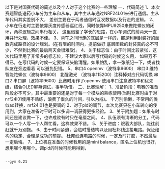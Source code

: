 以下是对国赛代码的简述以及个人对于这个比赛的一些理解
一、代码简述
1、本次赛题智能送药小车分为主车和从车，其中主从车通过NRF24L01来进行通信。主从车代码其实差别不大，
     差别主要在于两者通信时互发数据以及行走的逻辑。
2、小车在行走时主要依靠灰度传感器巡红线，同时依靠MPU9250来做陀螺仪的闭环，两种逻辑之间串行相关，
     这里借鉴了学长的思路，在小车调试的前两天一直用并行处理，效果不佳。
3、两车之间行走的底层是一样的，都是利用封装好的函数完成路径的设计规划。(在有限的时间内，提前做好
     底层函数的封装真的必不可少，不然到比赛的最后两天会很难受)。
4、关于标志位：由于时间比较紧张，这次代码里用了非常多的标志位，不建议大家以后写代码的时候这么用，
     如果万不得已，在写代码的时候一定要保证头脑清醒。如果怕乱，拿一张纸记一下，或者找队友在旁边看着
     可以避免犯错。
5、串口4 openmv（波特率9600）
     串口3 维特智能陀螺仪（波特率9600）  北醒激光 （波特率115200）注释掉对应代码切换
     串口2 串口屏（波特率9600）比赛时用作了openmv
     使用串口注意波特率和优先级，结合OLED屏幕调试，事半功倍。
二、比赛理解：
1、准备阶段：电赛的准备阶段必不可少，其中最重要的还是对于每一个模块的熟练使用(当时比赛时由于对
                     nrf24l01使用不熟练，浪费了很久的时间，引以为戒)。
     千万别偷懒，不常用的类似ad转换，nrf24l01也是要调的
2、对于pid的调节，本次比赛只在小车转向的使用到，大家在准备时平时可以多调一调获得更多经验。
3、关于附加题：如果有时间还是建议做一下，也许成败有时只在毫厘之间。
4、队伍须有清晰的分工，代码可以一个人写一个人帮忙看，这样效果不错。
5、关于进度：跟着大部队，能往前赶就千万别拖。
6、由于时间紧迫，会临时搭结构以及用杜邦线连接电路。保证结构的稳定、合理是成功的前提。
     杜邦线连电路的时候，一定及时打胶，不然最后一定后悔。
7、上位机在准备的时候我用的是mini balance，匿名上位机也很好，想用哪个用哪个。调pid的时候可能用得到，


                                                                                                                                     --gym 6.21

